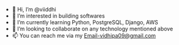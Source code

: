 - 👋 Hi, I’m @viiddhi
- 👀 I’m interested in building softwares
- 🌱 I’m currently learning Python, PostgreSQL, Django, AWS
- 💞️ I’m looking to collaborate on any technology mentioned above
- 📫 You can reach me via my Email-vidhipa09@gmail.com


